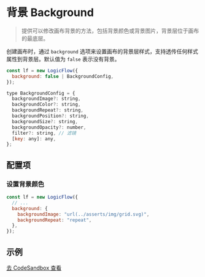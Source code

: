 # 背景 Background

> 提供可以修改画布背景的方法，包括背景颜色或背景图片，背景层位于画布的最底层。

创建画布时，通过 `background` 选项来设置画布的背景层样式，支持透传任何样式属性到背景层。默认值为 `false` 表示没有背景。

```js
const lf = new LogicFlow({
  background: false | BackgroundConfig,
});

type BackgroundConfig = {
  backgroundImage?: string,
  backgroundColor?: string,
  backgroundRepeat?: string,
  backgroundPosition?: string,
  backgroundSize?: string,
  backgroundOpacity?: number,
  filter?: string, // 滤镜
  [key: any]: any,
};
```

## 配置项

### 设置背景颜色

```js
const lf = new LogicFlow({
  // ...
  background: {
    backgroundImage: "url(../asserts/img/grid.svg)",
    backgroundRepeat: "repeat",
  },
});
```

## 示例

<a href="https://codesandbox.io/embed/infallible-goldberg-mrwgz?fontsize=14&hidenavigation=1&theme=dark&view=preview" target="_blank"> 去 CodeSandbox 查看</a>
